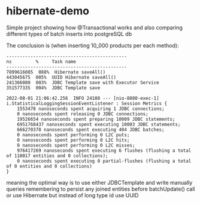 # hibernate-demo

Simple project showing how @Transactional works and also comparing different types of batch inserts into postgreSQL db

The conclusion is (when inserting 10_000 products per each method):
```
---------------------------------------------
ns         %     Task name
---------------------------------------------
7899616085  088%  Hibernate saveAll()
443045675  005%  UUID Hibernate saveAll()
241366080  003%  JDBC Template save with Executor Service
351577335  004%  JDBC Template save

2022-08-01 21:06:42.256  INFO 24108 --- [nio-8080-exec-1] i.StatisticalLoggingSessionEventListener : Session Metrics {
    1553478 nanoseconds spent acquiring 1 JDBC connections;
    0 nanoseconds spent releasing 0 JDBC connections;
    19526654 nanoseconds spent preparing 10009 JDBC statements;
    6951768437 nanoseconds spent executing 10003 JDBC statements;
    666270378 nanoseconds spent executing 404 JDBC batches;
    0 nanoseconds spent performing 0 L2C puts;
    0 nanoseconds spent performing 0 L2C hits;
    0 nanoseconds spent performing 0 L2C misses;
    976417269 nanoseconds spent executing 6 flushes (flushing a total of 110017 entities and 0 collections);
    0 nanoseconds spent executing 0 partial-flushes (flushing a total of 0 entities and 0 collections)
}
```

meaning the optimal way is to use either JDBCTemplate and write manually queries remembering to persist any joined entities before batchUpdate() call or use Hibernate but instead of long type id use UUID
